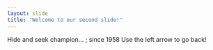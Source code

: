 ```yaml
---
layout: slide
title: "Welcome to our second slide!"
---
```

Hide and seek champion... ; since 1958
Use the left arrow to go back! 
